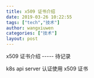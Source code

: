 ```yaml
---
title: x509 证书介绍
date: 2019-03-26 10:22:55
tags: ["tech","技术"]
author: wangxiuwen
categories: ["技术"]
layout: post
---
```


x509 证书介绍 ----- 待记录

k8s api server 认证使用 x509 证书